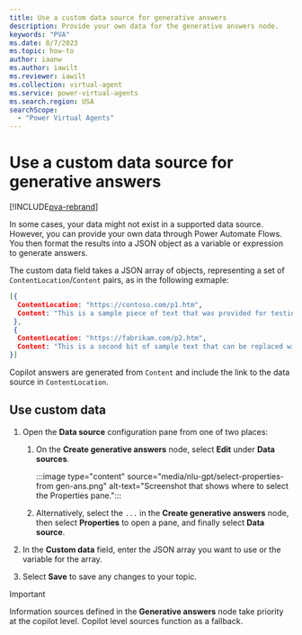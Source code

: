```yaml
---
title: Use a custom data source for generative answers
description: Provide your own data for the generative answers node.
keywords: "PVA"
ms.date: 8/7/2023
ms.topic: how-to
author: iaanw
ms.author: iawilt
ms.reviewer: iawilt
ms.collection: virtual-agent
ms.service: power-virtual-agents
ms.search.region: USA
searchScope:
  - "Power Virtual Agents"
---
```


# Use a custom data source for generative answers

[!INCLUDE[pva-rebrand](includes/pva-rebrand.md)]

In some cases, your data might not exist in a supported data source. However, you can provide your own data through Power Automate Flows. You then format the results into a JSON object  as a variable or expression to generate answers.

The custom data field takes a JSON array of objects, representing a set of `ContentLocation`/`Content` pairs, as in the following exmaple:

```JSON
[{
  ContentLocation: "https://contoso.com/p1.htm",
  Content: "This is a sample piece of text that was provided for testing purposes, to be replaced with content of your choice"
 },
 {
  ContentLocation: "https://fabrikam.com/p2.htm",
  Content: "This is a second bit of sample text that can be replaced with content of your choice"
}]
```

Copilot answers are generated from `Content` and include the link to the data source in `ContentLocation`.

## Use custom data

1. Open the **Data source** configuration pane from one of two places:

   1. On the **Create generative answers** node, select **Edit** under **Data sources**.

      :::image type="content" source="media/nlu-gpt/select-properties-from gen-ans.png" alt-text="Screenshot that shows where to select the Properties pane.":::

   1. Alternatively, select the `...` in the **Create generative answers** node, then select **Properties** to open a pane, and finally select **Data source**.

1. In the **Custom data** field, enter the JSON array you want to use or the variable for the array.

1. Select **Save** to save any changes to your topic.

> [!IMPORTANT]
> Information sources defined in the **Generative answers** node take priority at the copilot level. Copilot level sources function as a fallback.
